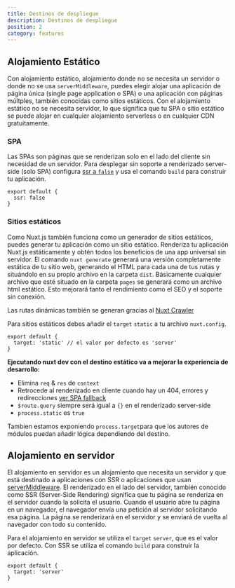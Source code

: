 ```yaml
---
title: Destinos de despliegue
description: Destinos de despliegue
position: 2
category: features
---
```


## Alojamiento Estático

Con alojamiento estático, alojamiento donde no se necesita un servidor o donde no se usa `serverMiddleware`, puedes elegir alojar una aplicación de página única (single page application o SPA) o una aplicación con páginas múltples, también conocidas como sitios estáticos. Con el alojamiento estático no se necesita servidor, lo que significa que tu SPA o sitio estático se puede alojar en cualquier alojamiento serverless o en cualquier CDN gratuitamente.

### SPA

Las SPAs son páginas que se renderizan solo en el lado del cliente sin necesidad de un servidor. Para desplegar sin soporte a renderizado server-side (solo SPA) configura [ssr a `false`](/docs/2.x/features/rendering-modes#spa) y usa el comando `build` para construir tu aplicación.

```js{}[nuxt.config.js]
export default {
  ssr: false
}
```

### Sitios estáticos

Como Nuxt.js también funciona como un generador de sitios estáticos, puedes generar tu aplicación como un sitio estático. Renderiza tu aplicación Nuxt.js estáticamente y obtén todos los beneficios de una app universal sin servidor. El comando `nuxt generate` generará una versión completamente estática de tu sitio web, generando el HTML para cada una de tus rutas y situándolo en su propio archivo en la carpeta `dist`. Básicamente cualquier archivo que esté situado en la carpeta `pages` se generará como un archivo html estático. Esto mejorará tanto el rendimiento como el SEO y el soporte sin conexión.

<base-alert type="info">

Las rutas dinámicas también se generan gracias al [Nuxt Crawler](/docs/2.x/configuration-glossary/configuration-generate#crawler)

</base-alert>
  
Para sitios estáticos debes añadir el `target` `static` a tu archivo `nuxt.config`.

```js{}[nuxt.config.js]
export default {
  target: 'static' // el valor por defecto es 'server'
}
```

**Ejecutando nuxt dev con el destino estático va a mejorar la experiencia de desarrollo:**

- Elimina `req` & `res` de `context`
- Retrocede al renderizado en cliente cuando hay un 404, errores y redirecciones [ver SPA fallback](./guides/concepts/static-site-generation#spa-fallback)
- `$route.query` siempre será igual a `{}` en el renderizado server-side
- `process.static` es `true`

<base-alert type="info">

Tambien estamos exponiendo `process.target`para que los autores de módulos puedan añadir lógica dependiendo del destino.

</base-alert>

## Alojamiento en servidor

El alojamiento en servidor es un alojamiento que necesita un servidor y que está destinado a aplicaciones con SSR o aplicaciones que usan [serverMiddleware](/docs/2.x/configuration-glossary/configuration-servermiddleware). El renderizado en el lado del servidor, también conocido como SSR (Server-Side Rendering) significa que tu página se renderiza en el servidor cuando la solicita el usuario. Cuando el usuario abre tu página en un navegador, el navegador envía una petición al servidor solicitando esa página. La página se renderizará en el servidor y se enviará de vuelta al navegador con todo su contenido.

Para el alojamiento en servidor se utiliza el `target` `server`, que es el valor por defecto. Con SSR se utiliza el comando `build` para construir la aplicación.

```js{}[nuxt.config.js]
export default {
  target: 'server'
}
```
